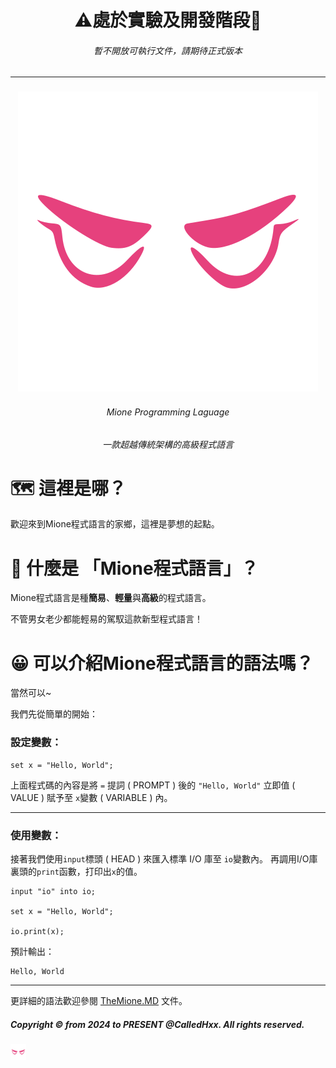 <div align="center">

# ⚠️處於實驗及開發階段🚧

###### 暫不開放可執行文件，請期待正式版本

<hr>

### [ ![](https://raw.githubusercontent.com/calledhxx/Mione/69d1345bbe08240b36d845ccacaa5ce43d2a6be1/Mione.svg)](https://github.com/CalledHxx/Mione)

###### Mione Programming Laguage
###### 一款超越傳統架構的高級程式語言

</div>

# 🗺️ 這裡是哪？

歡迎來到Mione程式語言的家鄉，這裡是夢想的起點。

# 🫥 什麼是 「Mione程式語言」？

Mione程式語言是種**簡易**、**輕量**與**高級**的程式語言。

不管男女老少都能輕易的駕馭這款新型程式語言！

# 😀 可以介紹Mione程式語言的語法嗎？
當然可以~

我們先從簡單的開始：

### 設定變數：

```
set x = "Hello, World";
```

上面程式碼的內容是將 `=` 提詞 ( PROMPT ) 後的 `"Hello, World"` 立即值 ( VALUE ) 賦予至 `x`變數 ( VARIABLE ) 內。

<hr>

### 使用變數：


接著我們使用`input`標頭 ( HEAD ) 來匯入標準 I/O 庫至 `io`變數內。
再調用I/O庫裏頭的`print`函數，打印出`x`的值。
```
input "io" into io;

set x = "Hello, World";

io.print(x);
```
 預計輸出：
```
Hello, World
```
<hr>

更詳細的語法歡迎參閱  [TheMione.MD](./TheMione.md)  文件。


##### Copyright © from 2024 to PRESENT @CalledHxx. All rights reserved.
#####  <img src="https://raw.githubusercontent.com/calledhxx/Mione/26e7d1561c7421837d1b7ff8e1e1545f3f12eaae/Mione.svg" width="25"/>
